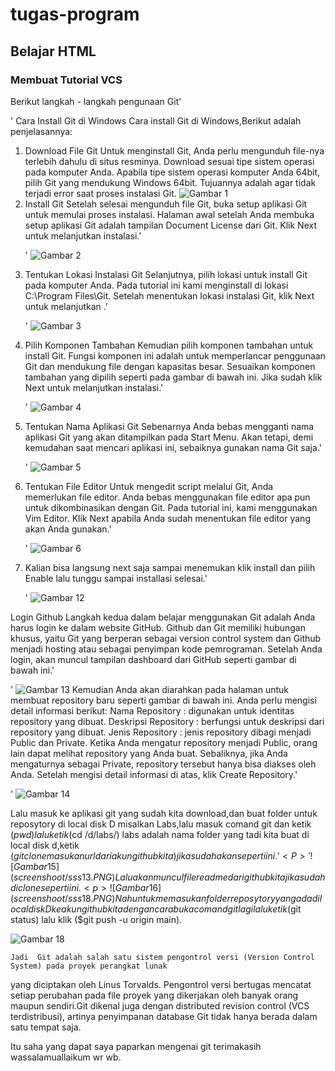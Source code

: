  # tugas-program
 ## Belajar HTML 

 ### Membuat Tutorial VCS
 Berikut langkah - langkah pengunaan Git'<p>'
 Cara Install Git di Windows
Cara install Git di Windows,Berikut adalah penjelasannya:

1. Download File Git
Untuk menginstall Git, Anda perlu mengunduh file-nya terlebih dahulu di situs resminya. Download sesuai tipe sistem operasi pada komputer Anda. Apabila tipe sistem operasi komputer Anda 64bit,  pilih Git yang mendukung Windows 64bit. Tujuannya adalah agar tidak terjadi error saat proses instalasi Git.
 ![Gambar 1](screenshoot/sss1.png)
2. Install Git
Setelah selesai mengunduh file Git, buka setup aplikasi Git untuk memulai proses instalasi. Halaman awal setelah Anda membuka setup aplikasi Git adalah tampilan Document License dari Git. Klik Next untuk melanjutkan instalasi.'<p>'
 ![Gambar 2](screenshoot/sss2.png)
3. Tentukan Lokasi Instalasi Git
Selanjutnya, pilih lokasi untuk install Git pada komputer Anda. Pada tutorial ini kami menginstall di lokasi C:\Program Files\Git. Setelah menentukan lokasi instalasi Git, klik Next untuk melanjutkan .'<p>'
 ![Gambar 3](screenshoot/sss3.png)
 4. Pilih Komponen Tambahan
Kemudian pilih komponen tambahan untuk install Git. Fungsi komponen ini adalah untuk memperlancar penggunaan Git dan mendukung file dengan kapasitas besar. Sesuaikan komponen tambahan yang dipilih seperti pada gambar di bawah ini. Jika sudah klik Next untuk melanjutkan instalasi.'<p>'
 ![Gambar 4](screenshoot/sss4.png)
5. Tentukan Nama Aplikasi Git
Sebenarnya Anda bebas mengganti nama aplikasi Git yang akan ditampilkan pada Start Menu. Akan tetapi, demi kemudahan saat mencari aplikasi ini, sebaiknya gunakan nama Git saja.'<p>'
 ![Gambar 5](screenshoot/sss5.png)  
 6. Tentukan File Editor
Untuk mengedit script melalui Git, Anda memerlukan file editor. Anda bebas menggunakan file editor apa pun untuk dikombinasikan dengan Git. Pada tutorial ini, kami menggunakan Vim Editor. Klik Next apabila Anda sudah menentukan file editor yang akan Anda gunakan.'<p>'
 ![Gambar 6](screenshoot/sss6.png)
 7. Kalian bisa langsung next saja sampai menemukan klik install dan pilih Enable lalu tunggu sampai installasi selesai.'<p>'
 ![Gambar 12](screenshoot/sss12.png)
 
 Login Github
Langkah kedua dalam belajar menggunakan Git adalah Anda harus login ke dalam website GitHub. Github dan Git memiliki hubungan khusus, yaitu Git yang berperan sebagai version control system dan Github menjadi hosting atau sebagai penyimpan kode pemrograman.
Setelah Anda login, akan muncul tampilan dashboard dari GitHub seperti  gambar di bawah ini.'<p>'
 ![Gambar 13](screenshoot/ss19.PNG)
 Kemudian Anda akan diarahkan pada halaman untuk membuat repository baru seperti gambar di bawah ini.
Anda perlu mengisi detail informasi berikut:
Nama Repository : digunakan untuk identitas repository yang dibuat.
Deskripsi Repository : berfungsi untuk deskripsi dari repository yang dibuat.
Jenis Repository   : jenis repository  dibagi menjadi Public dan Private. Ketika Anda mengatur repository menjadi Public, orang lain dapat melihat repository yang Anda buat. Sebaliknya, jika Anda mengaturnya sebagai Private, repository tersebut hanya bisa diakses oleh Anda.
Setelah mengisi detail informasi di atas, klik Create Repository.'<p>'
 ![Gambar 14](screenshoot/ss90.PNG)
 
 Lalu masuk ke aplikasi git yang sudah kita download,dan buat folder untuk reposytory di local disk D misalkan Labs,lalu masuk comand git dan ketik ($pwd)lalu ketik ($cd /d/labs/) labs adalah nama folder yang tadi kita buat di local disk d,ketik ($git clone masukan url dari akun github kita) jika sudah akan seperti ini.'<P>'
  ![Gambar 15](screenshoot/sss13.PNG)
    Lalu akan muncul file readme dari github kita jika sudah di clone seperti ini.<p>
  ![Gambar 16](screenshoot/sss18.PNG)
  Nah untuk memasukan folder reposytory yang ada di local disk D ke akun github kita dengan cara buka comand git lagi lalu ketik ($git status) lalu klik ($git push -u origin main).<P>
  ![Gambar 18](screenshoot/201.PNG) 
    
    Jadi  Git adalah salah satu sistem pengontrol versi (Version Control System) pada proyek perangkat lunak
yang diciptakan oleh Linus Torvalds.
Pengontrol versi bertugas mencatat setiap perubahan pada file proyek yang dikerjakan oleh banyak orang maupun sendiri.Git dikenal juga dengan distributed revision control (VCS terdistribusi), artinya penyimpanan database Git tidak hanya berada dalam satu tempat saja.<p>

Itu saha yang dapat saya paparkan mengenai git terimakasih wassalamuallaikum wr wb.<p>
